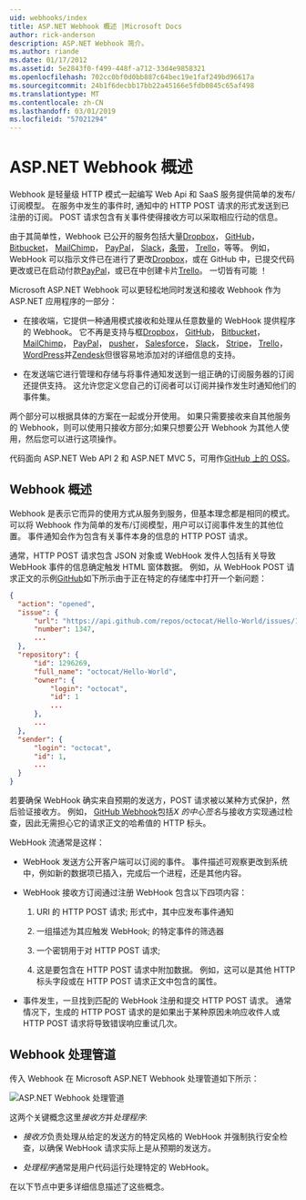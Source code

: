 ```yaml
---
uid: webhooks/index
title: ASP.NET Webhook 概述 |Microsoft Docs
author: rick-anderson
description: ASP.NET Webhook 简介。
ms.author: riande
ms.date: 01/17/2012
ms.assetid: 5e2843f0-f499-448f-a712-33d4e9858321
ms.openlocfilehash: 702cc0bf0d0bb887c64bec19e1faf249bd96617a
ms.sourcegitcommit: 24b1f6decbb17bb22a45166e5fdb0845c65af498
ms.translationtype: MT
ms.contentlocale: zh-CN
ms.lasthandoff: 03/01/2019
ms.locfileid: "57021294"
---
```

# <a name="aspnet-webhooks-overview"></a>ASP.NET Webhook 概述

Webhook 是轻量级 HTTP 模式一起编写 Web Api 和 SaaS 服务提供简单的发布/订阅模型。 在服务中发生的事件时, 通知中的 HTTP POST 请求的形式发送到已注册的订阅。 POST 请求包含有关事件使得接收方可以采取相应行动的信息。

由于其简单性，Webhook 已公开的服务包括大量[Dropbox](http://dropbox.com/)， [GitHub](http://www.github.com/)， [Bitbucket](https://bitbucket.org/)， [MailChimp](http://www.mailchimp.com/)， [PayPal](http://www.paypal.com/)， [Slack](http://www.slack.com)，[条带](http://www.stripe.com)， [Trello](http://www.trello.com/)，等等。 例如，WebHook 可以指示文件已在进行了更改[Dropbox](http://dropbox.com/)，或在 GitHub 中，已提交代码更改或已在启动付款[PayPal](http://www.paypal.com/)，或已在中创建卡片[Trello](http://www.trello.com/)。 一切皆有可能 ！

Microsoft ASP.NET Webhook 可以更轻松地同时发送和接收 Webhook 作为 ASP.NET 应用程序的一部分：

* 在接收端，它提供一种通用模式接收和处理从任意数量的 WebHook 提供程序的 Webhook。 它不再是支持与框[Dropbox](http://dropbox.com/)， [GitHub](http://www.github.com/)， [Bitbucket](https://bitbucket.org/)， [MailChimp](http://www.mailchimp.com/)， [PayPal](http://www.paypal.com/)， [pusher](http://www.pusher.com)， [Salesforce](http://www.salesforce.com)， [Slack](http://www.slack.com)， [Stripe](http://www.stripe.com)， [Trello](http://www.trello.com/)，[WordPress](http://www.wordpress.com)并[Zendesk](https://www.zendesk.com/)但很容易地添加对的详细信息的支持。

* 在发送端它进行管理和存储与将事件通知发送到一组正确的订阅服务器的订阅还提供支持。 这允许您定义您自己的订阅者可以订阅并操作发生时通知他们的事件集。

两个部分可以根据具体的方案在一起或分开使用。 如果只需要接收来自其他服务的 Webhook，则可以使用只接收方部分;如果只想要公开 Webhook 为其他人使用，然后您可以进行这项操作。

代码面向 ASP.NET Web API 2 和 ASP.NET MVC 5，可用作[GitHub 上的 OSS](https://github.com/aspnet/WebHooks)。

## <a name="webhooks-overview"></a>Webhook 概述

Webhook 是表示它而异的使用方式从服务到服务，但基本理念都是相同的模式。 可以将 Webhook 作为简单的发布/订阅模型，用户可以订阅事件发生的其他位置。 事件通知会作为包含有关事件本身的信息的 HTTP POST 请求。

通常，HTTP POST 请求包含 JSON 对象或 WebHook 发件人包括有关导致 WebHook 事件的信息确定触发 HTML 窗体数据。 例如，从 WebHook POST 请求正文的示例[GitHub](http://www.github.com/)如下所示由于正在特定的存储库中打开一个新问题：

```json
{
  "action": "opened",
  "issue": {
      "url": "https://api.github.com/repos/octocat/Hello-World/issues/1347",
      "number": 1347,
      ...
  },
  "repository": {
      "id": 1296269,
      "full_name": "octocat/Hello-World",
      "owner": {
          "login": "octocat",
          "id": 1
          ...
      },
      ...
  },
  "sender": {
      "login": "octocat",
      "id": 1,
      ...
  }
}
```

若要确保 WebHook 确实来自预期的发送方，POST 请求被以某种方式保护，然后验证接收方。 例如， [GitHub Webhook](https://developer.github.com/webhooks/)包括*X 的中心签名*与接收方实现通过检查，因此无需担心它的请求正文的哈希值的 HTTP 标头。

WebHook 流通常是这样：

* WebHook 发送方公开客户端可以订阅的事件。 事件描述可观察更改到系统中，例如新的数据项已插入，完成后一个进程，还是其他内容。

* WebHook 接收方订阅通过注册 WebHook 包含以下四项内容：

     1. URI 的 HTTP POST 请求; 形式中，其中应发布事件通知

     2. 一组描述为其应触发 WebHook; 的特定事件的筛选器

     3. 一个密钥用于对 HTTP POST 请求;

     4. 这是要包含在 HTTP POST 请求中附加数据。 例如，这可以是其他 HTTP 标头字段或在 HTTP POST 请求正文中包含的属性。

* 事件发生，一旦找到匹配的 WebHook 注册和提交 HTTP POST 请求。 通常情况下，生成的 HTTP POST 请求的是如果出于某种原因未响应收件人或 HTTP POST 请求将导致错误响应重试几次。

## <a name="webhooks-processing-pipeline"></a>Webhook 处理管道

传入 Webhook 在 Microsoft ASP.NET Webhook 处理管道如下所示：

![ASP.NET Webhook 处理管道](_static/WebHookReceivers.png)

这两个关键概念这里*接收方*并*处理程序*:

* *接收方*负责处理从给定的发送方的特定风格的 WebHook 并强制执行安全检查，以确保 WebHook 请求实际上是从预期的发送方。

* *处理程序*通常是用户代码运行处理特定的 WebHook。

在以下节点中更多详细信息描述了这些概念。
